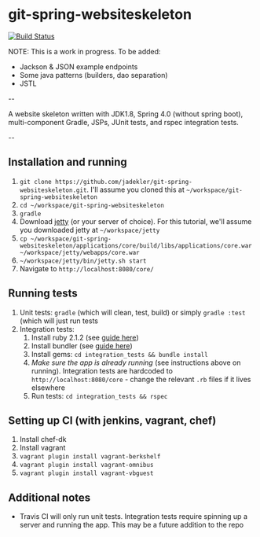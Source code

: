 # git-spring-websiteskeleton

[![Build Status](https://travis-ci.org/jadekler/git-spring-websiteskeleton.svg)](https://travis-ci.org/jadekler/git-spring-websiteskeleton)

NOTE: This is a work in progress. To be added:

- Jackson & JSON example endpoints
- Some java patterns (builders, dao separation)
- JSTL

--

A website skeleton written with JDK1.8, Spring 4.0 (without spring boot), multi-component Gradle, JSPs, JUnit tests,
and rspec integration tests.

--

## Installation and running

1. `git clone https://github.com/jadekler/git-spring-websiteskeleton.git`. I'll assume you cloned this at
`~/workspace/git-spring-websiteskeleton`
1. `cd ~/workspace/git-spring-websiteskeleton`
1. `gradle`
1. Download [jetty](http://download.eclipse.org/jetty/stable-9/dist/) (or your server of choice). For this tutorial,
we'll assume you downloaded jetty at `~/workspace/jetty`
1. `cp ~/workspace/git-spring-websiteskeleton/applications/core/build/libs/applications/core.war ~/workspace/jetty/webapps/core.war`
1. `~/workspace/jetty/bin/jetty.sh start`
1. Navigate to `http://localhost:8080/core/`

## Running tests

1. Unit tests: `gradle` (which will clean, test, build) or simply `gradle :test` (which will just run tests
1. Integration tests:
    1. Install ruby 2.1.2 (see [guide here](https://www.ruby-lang.org/en/documentation/installation/))
    1. Install bundler (see [guide here](http://bundler.io/))
    1. Install gems: `cd integration_tests && bundle install`
    1. *Make sure the app is already running* (see instructions above on running). Integration tests are hardcoded to
    `http://localhost:8080/core` - change the relevant `.rb` files if it lives elsewhere
    1. Run tests: `cd integration_tests && rspec`

## Setting up CI (with jenkins, vagrant, chef)

1. Install chef-dk
1. Install vagrant
1. `vagrant plugin install vagrant-berkshelf`
1. `vagrant plugin install vagrant-omnibus`
1. `vagrant plugin install vagrant-vbguest`

## Additional notes

- Travis CI will only run unit tests. Integration tests require spinning up a server and running the app. This may
be a future addition to the repo